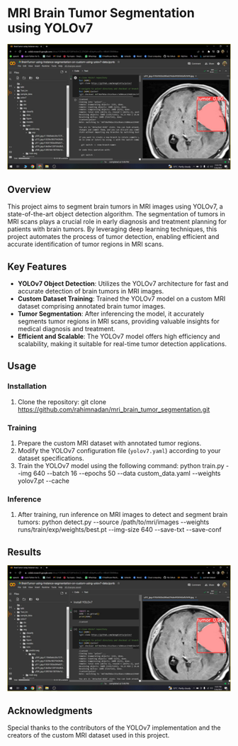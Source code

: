 
# MRI Brain Tumor Segmentation using YOLOv7

![MRI Brain Tumor Segmentation](images/result1.png)

## Overview

This project aims to segment brain tumors in MRI images using YOLOv7, a state-of-the-art object detection algorithm. The segmentation of tumors in MRI scans plays a crucial role in early diagnosis and treatment planning for patients with brain tumors. By leveraging deep learning techniques, this project automates the process of tumor detection, enabling efficient and accurate identification of tumor regions in MRI scans.

## Key Features

- **YOLOv7 Object Detection**: Utilizes the YOLOv7 architecture for fast and accurate detection of brain tumors in MRI images.
- **Custom Dataset Training**: Trained the YOLOv7 model on a custom MRI dataset comprising annotated brain tumor images.
- **Tumor Segmentation**: After inferencing the model, it accurately segments tumor regions in MRI scans, providing valuable insights for medical diagnosis and treatment.
- **Efficient and Scalable**: The YOLOv7 model offers high efficiency and scalability, making it suitable for real-time tumor detection applications.

## Usage

### Installation

1. Clone the repository:
   git clone https://github.com/rahimnadan/mri_brain_tumor_segmentation.git

### Training

1. Prepare the custom MRI dataset with annotated tumor regions.
2. Modify the YOLOv7 configuration file (`yolov7.yaml`) according to your dataset specifications.
3. Train the YOLOv7 model using the following command:
python train.py --img 640 --batch 16 --epochs 50 --data custom_data.yaml --weights yolov7.pt --cache

### Inference

1. After training, run inference on MRI images to detect and segment brain tumors:
python detect.py --source /path/to/mri/images --weights runs/train/exp/weights/best.pt --img-size 640 --save-txt --save-conf

## Results

![MRI Tumor Segmentation Result](images/result2.png)

## Acknowledgments

Special thanks to the contributors of the YOLOv7 implementation and the creators of the custom MRI dataset used in this project.

